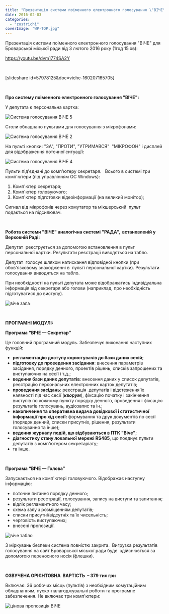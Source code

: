 ```yaml
---
title: "Презентація системи поіменного електронного голосування \"ВІЧЕ\" для Броварської міської ради"
date: 2016-02-03
categories: 
  - "zustrichi"
coverImage: "WP-TOP.jpg"
---
```


Презентація системи поіменного електронного голосування "ВІЧЕ" для Броварської міської ради від 3 лютого 2016 року (1год 15 хв):<!--more-->

https://youtu.be/dvm1774SA2Y

 

\[slideshare id=57978125&doc=viche-160207165705\]

 

**Про систему поіменного електронного голосування "ВІЧЕ":**

У депутата є персональна картка:

![Система голосування ВІЧЕ 5](images/Systema-golosuvannya-VICHE-5-2-1024x683.jpg)

Столи обладнано пультами для голосування з мікрофонами:

![Система голосування ВІЧЕ 2](images/Systema-golosuvannya-VICHE-2-2-1024x683.jpg)

На пульті кнопки: "ЗА", "ПРОТИ", "УТРИМАВСЯ"  "МІКРОФОН" і дисплей для відображення поточної ситуації:

![Система голосування ВІЧЕ 4](images/Systema-golosuvannya-VICHE-4-2-1024x683.jpg)

Пульти під'єднані до комп'ютеру секретаря.   Всього в системі три комп'ютери (під управлінням ОС Windows):

1. Комп'ютер секретаря;
2. Комп'ютер головуючого;
3. Комп'ютер підготовки відеоінформації (на великий монітор);

Сигнал від мікрофонів через комутатор та мікшерський  пульт подається на підсилювач.

 

**Робота системи "ВІЧЕ" аналогічна системі "РАДА",  встановленій у Верховній Раді:**

Депутат  реєструється за допомогою встановлення в пульт персональної картки. Результати реєстрації виводяться на табло.

Депутат  голосує шляхом натискання відповідної кнопки (при обов'язковому знаходженні в  пульті персональної картки). Результати голосування виводяться на табло.

При необхідності на пульті депутата може відображатись індивідуальна інформація від секретаря або голови (наприклад, про необхідність підготуватися до виступу).

![віче зала](images/viche-zala.jpg)

 

**ПРОГРАМНІ МОДУЛІ:**

**Програма “ВІЧЕ — Секретар”**

Це головний програмний модуль. Забезпечує виконання наступних функцій:

- **регламентацію доступу користувачів до бази даних сесій**;
- **підготовку до проведення засідання**: внесення параметрів засідання, порядку денного, проектів рішень, списків запрошених та виступаючих на сесії і т.д.;
- **ведення бази даних депутатів**: внесення даних у список депутатів, реєстрацію персональних електронних карток депутатів;
- **проведення засідань**: реєстрація  депутатів і відстеження їх наявності під час сесії (**_кворум_**), фіксацію початку і закінчення виступів по кожному пункту порядку денного, проведення і фіксацію результатів голосувань, аудіозапис та ін.;
- **накопичення та оперативна видача довідкової і статистичної інформації про хід сесії:** формування та друк документів по сесії (порядок денний, списки присутніх, рішення, результати голосування та інше);
- **ведення журналу подій, що відбуваються в ПТК "Віче"**;
- **діагностику стану локальної мережі RS485**, що поєднує пульти депутатів з комп'ютером секретаріату;
- та інше.

 

**Програма “ВІЧЕ — Голова”**

Запускається на комп'ютері головуючого. Відображає наступну інформацію:

- поточне питання порядку денного;
- результати реєстрації, голосування, запису на виступи та запитання;
- відлік регламентного часу;
- схема залу з розміщенням депутатів;
- списки присутні/відсутніх та їх чисельність;
- черговість виступаючих;
- внесені пропозиції.

![віче табло](images/viche-tablo-1024x601.jpg)

З міркувань безпеки система повністю закрита.  Вигрузка результатів голосування на сайт Броварської міської ради буде  здійснюється за допомогою переносного носія (флешки).

 

**ОЗВУЧЕНА ОРІЄНТОВНА  ВАРТІСТЬ  – 379 тис грн**

Включає: 36 робочих місць (пультів) з необхідним комутаційним обладнанням, пуско-налагоджувальні роботи та програмне забезпечення. Не включає три комп'ютери:

![цінова пропозиція ВІЧЕ](images/tsinova-propozytsiya-1024x1019.jpg)
